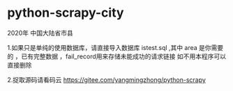 # python-scrapy-city
2020年 中国大陆省市县

1.如果只是单纯的使用数据库，请直接导入数据库 istest.sql ,其中 area 是你需要的 ，已有完整数据 ，fail_record用来存储未能成功的请求链接 如不用本程序可以直接删除 

2.捉取源码请看码云 https://gitee.com/yangmingzhong/python-scrapy 
